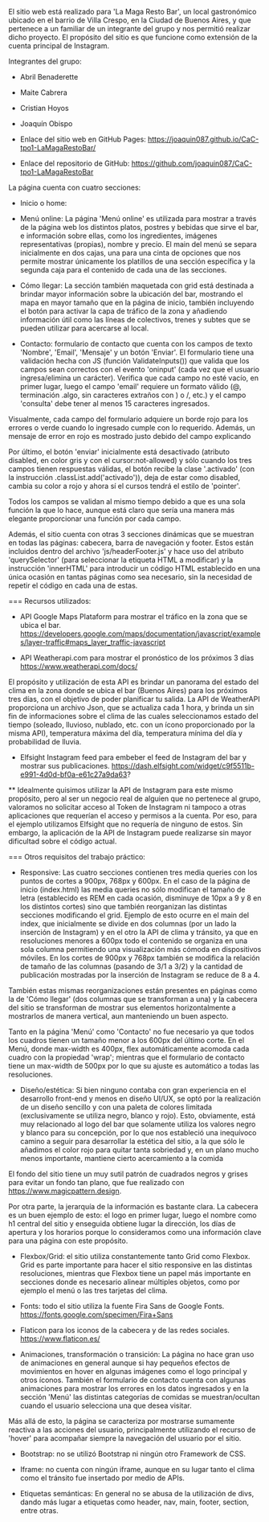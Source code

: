 El sitio web está realizado para 'La Maga Resto Bar', un local gastronómico ubicado en el barrio de Villa Crespo, en la Ciudad de Buenos Aires, y que pertenece a un familiar de un integrante del grupo y nos permitió realizar dicho proyecto. El propósito del sitio es que funcione como extensión de la cuenta principal de Instagram.


Integrantes del grupo: 
- Abril Benaderette
- Maite Cabrera
- Cristian Hoyos
- Joaquín Obispo


- Enlace del sitio web en GitHub Pages: https://joaquin087.github.io/CaC-tpo1-LaMagaRestoBar/ 
- Enlace del repositorio de GitHub: https://github.com/joaquin087/CaC-tpo1-LaMagaRestoBar





La página cuenta con cuatro secciones:
- Inicio o home: 



- Menú online: La página 'Menú online' es utilizada para mostrar a través de la página web los distintos platos, postres y bebidas que sirve el bar, e información sobre ellas, como los ingredientes, imágenes representativas (propias), nombre y precio.
El main del menú se separa inicialmente en dos cajas, una para una cinta de opciones que nos permite mostrar únicamente los platillos de una sección específica y la segunda caja para el contenido de cada una de las secciones.





- Cómo llegar: La sección también maquetada con grid está destinada a brindar mayor información sobre la ubicación del bar, mostrando el mapa en mayor tamaño que en la página de inicio, también incluyendo el botón para activar la capa de tráfico de la zona y añadiendo información útil como las líneas de colectivos, trenes y subtes que se pueden utilizar para acercarse al local.





- Contacto: formulario de contacto que cuenta con los campos de texto 'Nombre', 'Email', 'Mensaje' y un botón 'Enviar'.
El formulario tiene una validación hecha con JS (función ValidateInputs()) que valida que los campos sean correctos con el evento 'oninput' (cada vez que el usuario ingresa/elimina un carácter). Verifica que cada campo no esté vacío, en primer lugar, luego el campo 'email' requiere un formato válido (@, terminación .algo, sin caracteres extraños con ) o /, etc.) y el campo 'consulta' debe tener al menos 15 caracteres ingresados.

Visualmente, cada campo del formulario adquiere un borde rojo para los errores o verde cuando lo ingresado cumple con lo requerido. Además, un mensaje de error en rojo es mostrado justo debido del campo explicando 

Por último, el botón 'enviar' inicialmente está desactivado (atributo disabled, en color gris y con el cursor:not-allowed) y sólo cuando los tres campos tienen respuestas válidas, el botón recibe la clase '.activado' (con la instrucción .classList.add('activado')), deja de estar como disabled, cambia su color a rojo y ahora sí el cursos tendrá el estilo de 'pointer'.

Todos los campos se validan al mismo tiempo debido a que es una sola función la que lo hace, aunque está claro que sería una manera más elegante proporcionar una función por cada campo.






Además, el sitio cuenta con otras 3 secciones dinámicas que se muestran en todas las páginas: cabecera, barra de navegación y footer.
Estos están incluidos dentro del archivo 'js/headerFooter.js' y hace uso del atributo 'querySelector' (para seleccionar la etiqueta HTML a modificar) y la instrucción 'innerHTML' para introducir un código HTML establecido en una única ocasión en tantas páginas como sea necesario, sin la necesidad de repetir el código en cada una de estas.










=== Recursos utilizados:

- API Google Maps Plataform para mostrar el tráfico en la zona que se ubica el bar.
https://developers.google.com/maps/documentation/javascript/examples/layer-traffic#maps_layer_traffic-javascript




- API Weatherapi.com para mostrar el pronóstico de los próximos 3 días
https://www.weatherapi.com/docs/

El propósito y utilización de esta API es brindar un panorama del estado del clima en la zona donde se ubica el bar (Buenos Aires) para los próximos tres días, con el objetivo de poder planificar tu salida.
La API de WeatherAPI proporciona un archivo Json, que se actualiza cada 1 hora, y brinda un sin fin de informaciones sobre el clima de las cuales seleccionamos estado del tiempo (soleado, lluvioso, nublado, etc. con un ícono proporcionado por la misma API), temperatura máxima del día, temperatura mínima del día y probabilidad de lluvia.




- Elfsight Instagram feed para embeber el feed de Instagram del bar y mostrar sus publicaciones.
https://dash.elfsight.com/widget/c9f5511b-e991-4d0d-bf0a-e61c27a9da63?

** Idealmente quisimos utilizar la API de Instagram para este mismo propósito, pero al ser un negocio real de alguien que no pertenece al grupo, valoramos no solicitar acceso al Token de Instagram ni tampoco a otras aplicaciones que requerían el acceso y permisos a la cuenta. Por eso, para el ejemplo utilizamos Elfsight que no requería de ninguno de estos. Sin embargo, la aplicación de la API de Instagram puede realizarse sin mayor dificultad sobre el código actual.







=== Otros requisitos del trabajo práctico:


- Responsive:
Las cuatro secciones contienen tres media queries con los puntos de cortes a 900px, 768px y 600px. En el caso de la página de inicio (index.html) las media queries no sólo modifican el tamaño de letra (establecido es REM en cada ocasión, disminuye de 10px a 9 y 8 en los distintos cortes) sino que también reorganizan las distintas secciones modificando el grid.
Ejemplo de esto ocurre en el main del index, que inicialmente se divide en dos columnas (por un lado la inserción de Instagram) y en el otro la API de clima y tránsito, ya que en resoluciones menores a 600px todo el contenido se organiza en una sola columna permitiendo una visualización más cómoda en dispositivos móviles. En los cortes de 900px y 768px también se modifica la relación de tamaño de las columnas (pasando de 3/1 a 3/2) y la cantidad de publicación mostradas por la inserción de Instagram se reduce de 8 a 4.

También estas mismas reorganizaciones están presentes en páginas como la de 'Cómo llegar' (dos columnas que se transforman a una) y la cabecera del sitio se transforman de mostrar sus elementos horizontalmente a mostrarlos de manera vertical, aun manteniendo un buen aspecto.

Tanto en la página 'Menú' como 'Contacto' no fue necesario ya que todos los cuadros tienen un tamaño menor a los 600px del último corte. En el Menú, donde max-width es 400px, flex automáticamente acomoda cada cuadro con la propiedad 'wrap'; mientras que el formulario de contacto tiene un max-width de 500px por lo que su ajuste es automático a todas las resoluciones.




- Diseño/estética: Si bien ninguno contaba con gran experiencia en el desarrollo front-end y menos en diseño UI/UX, se optó por la realización de un diseño sencillo y con una paleta de colores limitada (exclusivamente se utiliza negro, blanco y rojo). Esto, obviamente, está muy relacionado al logo del bar que solamente utiliza los valores negro y blanco para su concepción, por lo que nos estableció una inequívoco camino a seguir para desarrollar la estética del sitio, a la que sólo le añadimos el color rojo para quitar tanta sobriedad y, en un plano mucho menos importante, mantiene cierto acercamiento a la comida 

El fondo del sitio tiene un muy sutil patrón de cuadrados negros y grises para evitar un fondo tan plano, que fue realizado con https://www.magicpattern.design.

Por otra parte, la jerarquía de la información es bastante clara. La cabecera es un buen ejemplo de esto: el logo en primer lugar, luego el nombre como h1 central del sitio y enseguida obtiene lugar la dirección, los días de apertura y los horarios porque lo consideramos como una información clave para una página con este propósito.





- Flexbox/Grid: el sitio utiliza constantemente tanto Grid como Flexbox. Grid es parte importante para hacer el sitio responsive en las distintas resoluciones, mientras que Flexbox tiene un papel más importante en secciones donde es necesario alinear múltiples objetos, como por ejemplo el menú o las tres tarjetas del clima.



- Fonts: todo el sitio utiliza la fuente Fira Sans de Google Fonts. https://fonts.google.com/specimen/Fira+Sans


- Flaticon para los iconos de la cabecera y de las redes sociales. https://www.flaticon.es/


- Animaciones, transformación o transición: La página no hace gran uso de animaciones en general aunque si hay pequeños efectos de movimientos en hover en algunas imágenes como el logo principal y otros íconos.
También el formulario de contacto cuenta con algunas animaciones para mostrar los errores en los datos ingresados y en la sección 'Menú' las distintas categorías de comidas se muestran/ocultan cuando el usuario selecciona una que desea visitar.

Más allá de esto, la página se caracteriza por mostrarse sumamente reactiva a las acciones del usuario, principalmente utilizando el recurso de 'hover' para acompañar siempre la navegación del usuario por el sitio.


- Bootstrap: no se utilizó Bootstrap ni ningún otro Framework de CSS.

- Iframe: no cuenta con ningún iframe, aunque en su lugar tanto el clima como el tránsito fue insertado por medio de APIs.

- Etiquetas semánticas: En general no se abusa de la utilización de divs, dando más lugar a etiquetas como header, nav, main, footer, section, entre otras.